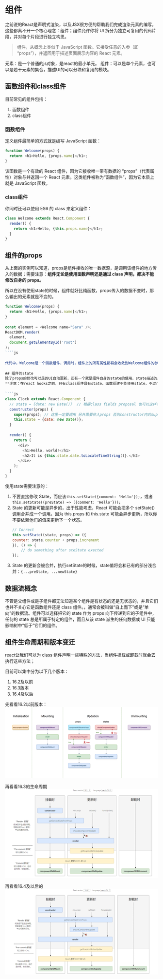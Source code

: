 # 组件
之前说的React是声明式渲染，以及JSX很方便的帮助我们完成渲染元素的编写，这些都离不开一个核心理念：组件；组件允许你将 UI 拆分为独立可复用的代码片段，并对每个片段进行独立构思。
>组件，从概念上类似于 JavaScript 函数。它接受任意的入参（即 “props”），并返回用于描述页面展示内容的 React 元素。

元素：是一个普通的js对象，是react的最小单元。
组件：可以是单个元素，也可以是若干元素的集合，描述UI的可以分块和复用的模块。

## 函数组件和class组件
目前常见的组件包括：
1. 函数组件
2. class组件

### 函数组件
定义组件最简单的方式就是编写 JavaScript 函数：
````js
function Welcome(props) {
  return <h1>Hello, {props.name}</h1>;
}
````
该函数是一个有效的 React 组件，因为它接收唯一带有数据的 “props”（代表属性）对象与并返回一个 React 元素。这类组件被称为“函数组件”，因为它本质上就是 JavaScript 函数。

### class组件
你同时还可以使用 ES6 的 class 来定义组件：
````js
class Welcome extends React.Component {
  render() {
    return <h1>Hello, {this.props.name}</h1>;
  }
}
````

## 组件的props
从上面的实例可以知道，props是组件接收的唯一数据源，是调用该组件的地方传入的数据；需要注意：**组件无论是使用函数声明还是通过 class 声明，都决不能修改自身的 props。**

所以在没有使用state的时候，组件就好比纯函数，props传入的数据不变时，那么输出的元素就是不变的。
````js
function Welcome(props) {
  return <h1>Hello, {props.name}</h1>;
}

const element = <Welcome name="Sara" />;
ReactDOM.render(
  element,
  document.getElementById('root')
);
````js

代码中，Welcome是一个函数组件，调用时，组件上的所有属性都将会收敛到Welcome组件的参数props中，也就是`props.name='Sara'`，

## 组件的state
除了props的修改可以是的UI自动更新，还有一个就是组件自身的state的使用，state描述的是自身的状态，应该尽可能的和其他的无关数据隔离。
**注意：在react hooks之前，只有class组件具有state，函数组建不能使用state，不过react16.8版本引入hooks，使的函数组建更加灵活了**

````js
class Clock extends React.Component {
  // state = {date: new Date()}  // 根据class fields proposal 也可以这样书写 这是推荐的写法
  constructor(props) {
    super(props); // 这里一定要调用 另外需要传入props 否则constructor内的super后面的内容不能使用this.props
    this.state = {date: new Date()};
  }

  render() {
    return (
      <div>
        <h1>Hello, world!</h1>
        <h2>It is {this.state.date.toLocaleTimeString()}.</h2>
      </div>
    );
  }
}
````

使用state需要注意的：
1. 不要直接修改 State，而应该`this.setState({comment: 'Hello'});`，或者`this.setState((preState) => ({comment: 'Hello'}));`
2. State 的更新可能是异步的，出于性能考虑，React 可能会把多个 setState() 调用合并成一个调用。因为 this.props 和 this.state 可能会异步更新，所以你不要依赖他们的值来更新下一个状态。
    ````js
    // Correct
    this.setState((state, props) => ({
    counter: state.counter + props.increment
    }), () => {
        // do something after steState exected
    });
    ````
3. State 的更新会被合并，执行setState的时候，state值将会和已有的部分浅合并：`{...preState, ...newState}`

## 数据流概念
不管是父组件或是子组件都无法知道某个组件是有状态的还是无状态的，并且它们也并不关心它是函数组件还是 class 组件。，通常会被叫做“自上而下”或是“单向”的数据流。组件可以选择把它的 state 作为 props 向下传递到它的子组件中，任何的 state 总是所属于特定的组件，而且从该 state 派生的任何数据或 UI 只能影响树中“低于”它们的组件。

## 组件生命周期和版本变迁
react让我们可以为 class 组件声明一些特殊的方法，当组件挂载或卸载时就会去执行这些方法；

目前可以集中分为以下几个版本：
1. 16.2及以前
2. 16.3版本
3. 16.4及以后

先看看16.2以前版本：
![16.2的生命周期](../../asset/imgs/reactlifecircle16-2.png)

再看看16.3的生命周期
![16.2的生命周期](../../asset/imgs/reactlifecircle16-3.png)

再看看16.4及以后的
![16.2的生命周期](../../asset/imgs/reactlifecircle16-4.png)



